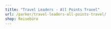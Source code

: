 ```yaml
---
title: "Travel Leaders - All Points Travel"
url: /parker/travel-leaders-all-points-travel/
shop: Reisebüro
---
```

